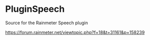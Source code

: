 # PluginSpeech
Source for the Rainmeter Speech plugin

https://forum.rainmeter.net/viewtopic.php?f=18&t=31161&p=158239
